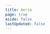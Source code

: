```yaml
---
title: Aeria
page: true
aside: false
lastUpdated: false
---
```


<script setup lang="ts">
import Home from '../src/components/home-lang.vue'
</script>

<Home />

